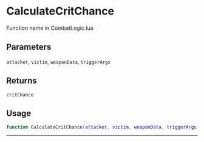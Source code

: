 # CalculateCritChance
Function name in CombatLogic.lua
## Parameters
`attacker`, `victim`, `weaponData`, `triggerArgs`
## Returns
`critChance`
## Usage
```lua
function CalculateCritChance(attacker, victim, weaponData, triggerArgs)
```
---

